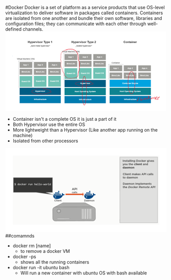 #Docker
Docker is a set of platform as a service products that use OS-level virtualization to deliver software in packages called containers. Containers are isolated from one another and bundle their own software, libraries and configuration files; they can communicate with each other through well-defined channels. 
![img_2.png](img_2.png)
* Container isn't a complete OS it is just a part of it
* Both Hypervisor use the entire OS
* More lightweight than a Hypervisor (Like another app running on the machine)
* Isolated from other processors

![img_3.png](img_3.png)
##comamnds

* docker rm [name] 
    - to remove a docker VM
* docker -ps 
    - shows all the running containers
* docker run -it ubuntu bash
    * Will run a new container with ubuntu OS with bash available 